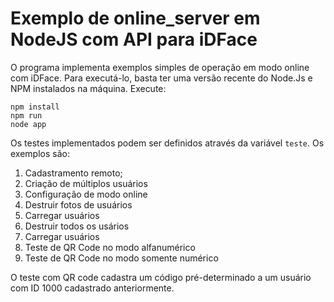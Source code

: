 # Exemplo de online_server em NodeJS com API para iDFace

O programa implementa exemplos simples de operação em modo online com iDFace. Para executá-lo, basta ter uma versão recente do Node.Js e NPM instalados na máquina. Execute:
```
npm install
npm run
node app
```

Os testes implementados podem ser definidos através da variável `teste`. Os exemplos são:

1. Cadastramento remoto;
2. Criação de múltiplos usuários
3. Configuração de modo online
4. Destruir fotos de usuários
5. Carregar usuários
6. Destruir todos os usários
7. Carregar usuários
8. Teste de QR Code no modo alfanumérico
9. Teste de QR Code no modo somente numérico

O teste com QR code cadastra um código pré-determinado a um usuário com ID 1000 cadastrado anteriormente.
